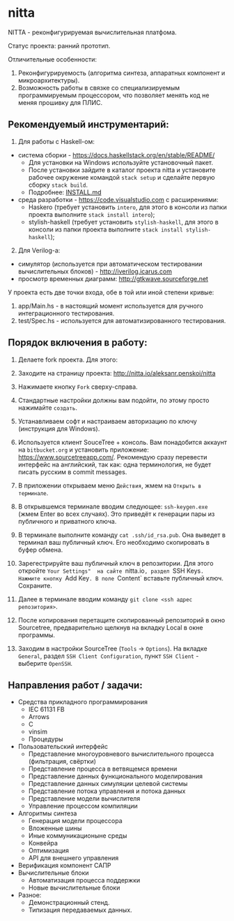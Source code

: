 # nitta
NITTA - реконфигурируемая вычислительная платфома.

Статус проекта: ранний прототип.

Отличительные особенности:
1. Реконфигурируемость (алгоритма синтеза, аппаратных компонент и микроархитектуры).
2. Возможность работы в связке со специализируемым программируемым процессором, что позволяет 
   менять код не меняя прошивку для ПЛИС.

## Рекомендуемый инструментарий:
1. Для работы с Haskell-ом:
  - система сборки - https://docs.haskellstack.org/en/stable/README/
      - Для установки на Windows используйте установочный пакет.
      - После установки зайдите в каталог проекта nitta и установите рабочее окружение командой `stack setup` и сделайте первую сборку `stack build`.
      - Подробнее: [INSTALL.md](INSTALL.md)
  - среда разработки - https://code.visualstudio.com с расширениями:
      - Haskero (требует установить `intero`, для этого в консоли из папки проекта выполните `stack install intero`);
      - stylish-haskell (требует установить `stylish-haskell`, для этого в консоли из папки проекта выполните `stack install stylish-haskell`); 

2. Для Verilog-а:
  - симулятор (используется при автоматическом тестировании вычислительных блоков) - 
    http://iverilog.icarus.com
  - просмотр временных диаграмм: http://gtkwave.sourceforge.net

У проекта есть две точки входа, обе в той или иной степени кривые:
1. app/Main.hs - в настоящий момент используется для ручного интеграционного тестирования.
2. test/Spec.hs - используется для автоматизированного тестирования.

## Порядок включения в работу:
1. Делаете fork проекта. Для этого:
  1. Заходите на страницу проекта: http://nitta.io/aleksanr.penskoi/nitta
  2. Нажимаете кнопку `Fork` сверху-справа.
  3. Стандартные настройки должны вам подойти, по этому просто нажимайте `создать`.

2. Устанавливаем софт и настраиваем авторизацию по ключу (инструкция для Windows).
  1. Используется клиент SouceTree + консоль. Вам понадобится аккаунт на `bitbucket.org` 
     и установить приложение: https://www.sourcetreeapp.com/. Рекомендую сразу перевести 
     интерфейс на английский, так как: одна терминология, не будет писать русским в commit messages.
  2. В приложении открываем меню `Действия`, жмем на `Открыть в терминале`.
  3. В открывшемся терминале вводим следующее: `ssh-keygen.exe` (жмем Enter во всех случаях).
     Это приведёт к генерации пары из публичного и приватного ключа. 
  4. В терминале выполните команду `cat .ssh/id_rsa.pub`. Она выведет в терминал ваш публичный ключ.
     Его необходимо скопировать в буфер обмена.
  5. Зарегестрируйте ваш публичный ключ в репозитории. Для этого откройте `Your Settings" 
     на сайте `nitta.io`, раздел `SSH Keys`. Нажмите кнопку `Add Key`. В поле `Content` 
     вставьте публичный ключ. Сохраните.
  6. Далее в терминале вводим команду `git clone <ssh адрес репозитория>`.
  7. После копирования перетащите скопированный репозиторий в окно Sourcetree, предварительно 
     щелкнув на вкладку Local в окне программы.
  8. Заходим в настройки SourceTree (`Tools` -> `Options`). На вкладке `General`, раздел 
     `SSH Client Configuration`, пункт `SSH Client` - выберите `OpenSSH`.

## Направления работ / задачи:
- Средства прикладного программирования
  - IEC 61131 FB
  - Arrows
  - C
  - vinsim
  - Процедуры
- Пользовательский интерфейс
  - Представление многоуровневого вычислительного процесса (фильтрация, свёртки)
  - Представление процесса в ветвящемся времени
  - Представление данных функционального моделирования
  - Представление данных симуляции целевой системы
  - Представление потока управления и потока данных
  - Представление модели вычислителя
  - Управление процессом компиляции
- Алгоритмы синтеза
  - Генерация модели процессора
  - Вложенные шины
  - Иные коммуникационыне среды
  - Конвейра
  - Оптимизация
  - API для внешнего управления
- Верификация компонент САПР
- Вычислительные блоки
  - Автоматизация процесса поддержки
  - Новые вычислительные блоки
- Разное:
  - Демонстрационный стенд.
  - Типизация передаваемых данных.
